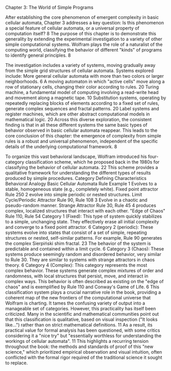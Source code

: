 Chapter 3: The World of Simple Programs

After establishing the core phenomenon of emergent complexity in basic cellular automata, Chapter 3 addresses a key question: Is this phenomenon a special feature of cellular automata, or a universal property of computation itself? 8 The purpose of this chapter is to demonstrate this generality by extending the experimental investigation to a variety of other simple computational systems. Wolfram plays the role of a naturalist of the computing world, classifying the behavior of different "kinds" of programs to identify general principles. 8

The investigation includes a variety of systems, moving gradually away from the simple grid structures of cellular automata. Systems explored include:
More general cellular automata with more than two colors or larger neighborhoods. 6
A moving automaton in which "active cells" move along a row of stationary cells, changing their color according to rules. 20
Turing machine, a fundamental model of computing involving a read-write head and movement along a magnetic tape. 10
Substitution systems, operating by repeatedly replacing blocks of elements according to a fixed set of rules, generate complex sequences and fractal patterns. 20
Label systems and register machines, which are other abstract computational models in mathematical logic. 20
Across this diverse exploration, the consistent finding is that in all these different systems the same basic types of behavior observed in basic cellular automata reappear. This leads to the core conclusion of this chapter: the emergence of complexity from simple rules is a robust and universal phenomenon, independent of the specific details of the underlying computational framework. 8

To organize this vast behavioral landscape, Wolfram introduced his four-category classification scheme, which he proposed back in the 1980s for classifying the behavior of cellular automata. 22 This scheme provides a qualitative framework for understanding the different types of results produced by simple procedures.
Category Defining Characteristics Behavioral Analogy Basic Cellular Automata Rule Example
1 Evolves to a stable, homogeneous state (e.g., completely white).	Fixed point attractor Rule 250
2 evolve into simple periodic or nested structures.	Limit Cycle/Periodic Attractor Rule 90, Rule 108
3 Evolve in a chaotic and pseudo-random manner.	Strange Attractor Rule 30, Rule 45
4 produces complex, localized structures that interact with each other.	"Edge of Chaos" Rule 110, Rule 54
Category 1 (Fixed): This type of system quickly stabilizes to a simple, unchanging state. They effectively erase all initial complexity and converge to a fixed point attractor. 6
Category 2 (periodic): These systems evolve into states that consist of a set of simple, repeating structures or nested, self-similar patterns. For example, Rule 90 generates the complex Sierpiński shim fractal. 23 The behavior of the system is predictable and contained within a limit cycle. 6
Category 3 (Chaos): These systems produce seemingly random and disordered behavior, very similar to Rule 30. They are similar to systems with strange attractors in chaos theory. 6
Category 4 (Complex): This category represents the most complex behavior. These systems generate complex mixtures of order and randomness, with local structures that persist, move, and interact in complex ways. This behavior is often described as existing on the "edge of chaos" and is exemplified by Rule 110 and Conway's Game of Life. 6
This classification system plays a crucial narrative role in the book, providing a coherent map of the new frontiers of the computational universe that Wolfram is charting. It tames the confusing variety of output into a manageable set of categories. However, this practicality has itself been criticized. Many in the scientific and mathematical communities point out that this classification is qualitative, based on visual inspection ("It looks like...") rather than on strict mathematical definitions. 11 As a result, its practical value for formal analysis has been questioned, with some critics considering it a "nice try" but "essentially worthless for understanding the workings of cellular automata". 11 This highlights a recurring tension throughout the book: the methods and standards of proof of this "new science," which prioritized empirical observation and visual intuition, often conflicted with the formal rigor required of the traditional science it sought to replace.